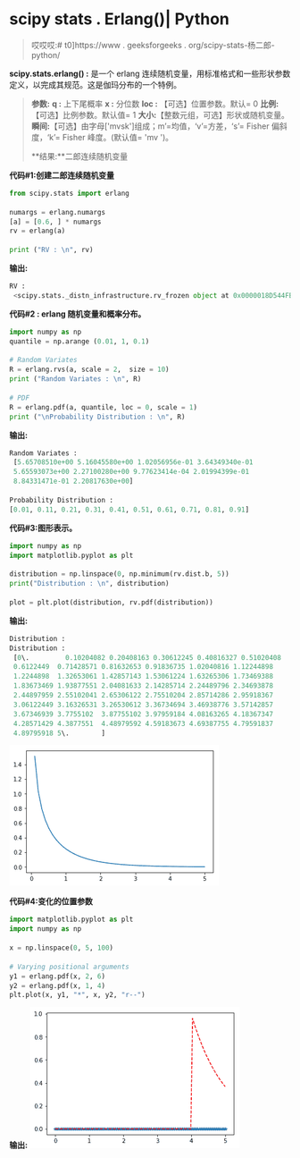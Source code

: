 # scipy stats . Erlang()| Python

> 哎哎哎:# t0]https://www . geeksforgeeks . org/scipy-stats-杨二郎-python/

**scipy.stats.erlang() :** 是一个 erlang 连续随机变量，用标准格式和一些形状参数定义，以完成其规范。这是伽玛分布的一个特例。

> **参数:**
> **q :** 上下尾概率
> **x :** 分位数
> **loc :** 【可选】位置参数。默认= 0
> **比例:**【可选】比例参数。默认值= 1
> **大小:**【整数元组，可选】形状或随机变量。
> **瞬间:**【可选】由字母['mvsk']组成；m’=均值，‘v’=方差，‘s’= Fisher 偏斜度，‘k’= Fisher 峰度。(默认值= 'mv ')。
> 
> **结果:**二郎连续随机变量

**代码#1:创建二郎连续随机变量**

```py
from scipy.stats import erlang 

numargs = erlang.numargs
[a] = [0.6, ] * numargs
rv = erlang(a)

print ("RV : \n", rv) 
```

**输出:**

```py
RV : 
 <scipy.stats._distn_infrastructure.rv_frozen object at 0x0000018D544FBC88>

```

**代码#2 : erlang 随机变量和概率分布。**

```py
import numpy as np
quantile = np.arange (0.01, 1, 0.1)

# Random Variates
R = erlang.rvs(a, scale = 2,  size = 10)
print ("Random Variates : \n", R)

# PDF
R = erlang.pdf(a, quantile, loc = 0, scale = 1)
print ("\nProbability Distribution : \n", R)
```

**输出:**

```py
Random Variates : 
 [5.65708510e+00 5.16045580e+00 1.02056956e-01 3.64349340e-01
 5.65593073e+00 2.27100280e+00 9.77623414e-04 2.01994399e-01
 8.84331471e-01 2.20817630e+00]

Probability Distribution :
[0.01, 0.11, 0.21, 0.31, 0.41, 0.51, 0.61, 0.71, 0.81, 0.91]

```

**代码#3:图形表示。**

```py
import numpy as np
import matplotlib.pyplot as plt

distribution = np.linspace(0, np.minimum(rv.dist.b, 5))
print("Distribution : \n", distribution)

plot = plt.plot(distribution, rv.pdf(distribution))
```

**输出:**

```py
Distribution : 
Distribution : 
 [0\.         0.10204082 0.20408163 0.30612245 0.40816327 0.51020408
 0.6122449  0.71428571 0.81632653 0.91836735 1.02040816 1.12244898
 1.2244898  1.32653061 1.42857143 1.53061224 1.63265306 1.73469388
 1.83673469 1.93877551 2.04081633 2.14285714 2.24489796 2.34693878
 2.44897959 2.55102041 2.65306122 2.75510204 2.85714286 2.95918367
 3.06122449 3.16326531 3.26530612 3.36734694 3.46938776 3.57142857
 3.67346939 3.7755102  3.87755102 3.97959184 4.08163265 4.18367347
 4.28571429 4.3877551  4.48979592 4.59183673 4.69387755 4.79591837
 4.89795918 5\.        ]
```

![](img/5eaa385ef28dc1a25d440ef8b94b1c53.png)

**代码#4:变化的位置参数**

```py
import matplotlib.pyplot as plt
import numpy as np

x = np.linspace(0, 5, 100)

# Varying positional arguments
y1 = erlang.pdf(x, 2, 6)
y2 = erlang.pdf(x, 1, 4)
plt.plot(x, y1, "*", x, y2, "r--")
```

**输出:**
![](img/74e8f23618c00411e2eced8f6a92dde9.png)